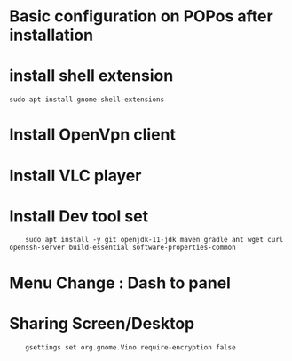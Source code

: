 # Basic configuration on POPos after installation

# install shell extension

    sudo apt install gnome-shell-extensions

# Install OpenVpn client

# Install VLC player

# Install Dev tool set

        sudo apt install -y git openjdk-11-jdk maven gradle ant wget curl openssh-server build-essential software-properties-common

# Menu Change : Dash to panel

# Sharing Screen/Desktop 

        gsettings set org.gnome.Vino require-encryption false
